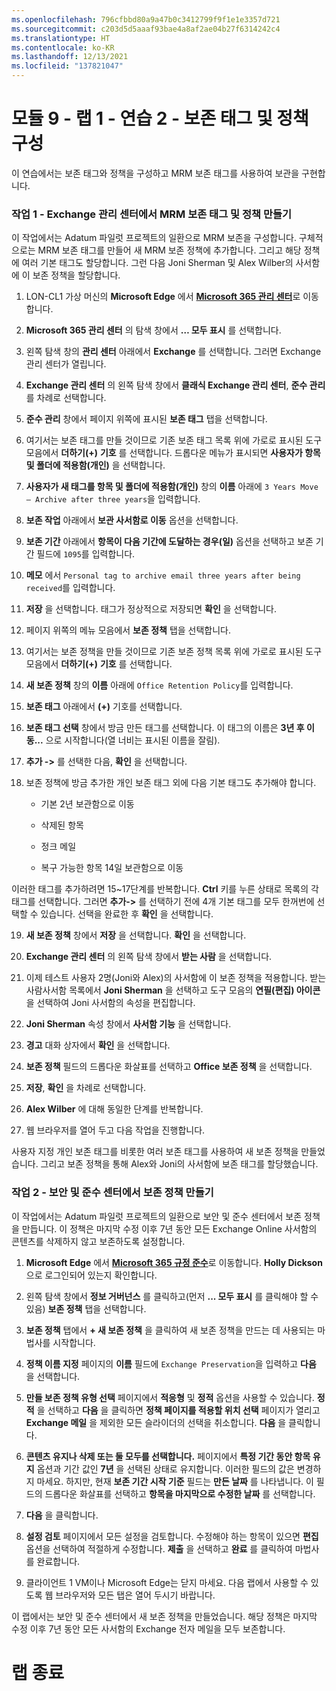 ```yaml
---
ms.openlocfilehash: 796cfbbd80a9a47b0c3412799f9f1e1e3357d721
ms.sourcegitcommit: c203d5d5aaaf93bae4a8af2ae04b27f6314242c4
ms.translationtype: HT
ms.contentlocale: ko-KR
ms.lasthandoff: 12/13/2021
ms.locfileid: "137821047"
---
```

# <a name="module-9---lab-1---exercise-2---configure-retention-tags-and-policies"></a>모듈 9 - 랩 1 - 연습 2 - 보존 태그 및 정책 구성  

이 연습에서는 보존 태그와 정책을 구성하고 MRM 보존 태그를 사용하여 보관을 구현합니다. 


### <a name="task-1--create-an-mrm-retention-tag-and-policy-in-the-exchange-admin-center"></a>작업 1 - Exchange 관리 센터에서 MRM 보존 태그 및 정책 만들기

이 작업에서는 Adatum 파일럿 프로젝트의 일환으로 MRM 보존을 구성합니다. 구체적으로는 MRM 보존 태그를 만들어 새 MRM 보존 정책에 추가합니다. 그리고 해당 정책에 여러 기본 태그도 할당합니다. 그런 다음 Joni Sherman 및 Alex Wilber의 사서함에 이 보존 정책을 할당합니다.

1. LON-CL1 가상 머신의 **Microsoft Edge** 에서 [**Microsoft 365 관리 센터**](https://admin.microsoft.com/)로 이동합니다.

2. **Microsoft 365 관리 센터** 의 탐색 창에서 **… 모두 표시** 를 선택합니다.

3. 왼쪽 탐색 창의 **관리 센터** 아래에서 **Exchange** 를 선택합니다. 그러면 Exchange 관리 센터가 열립니다.

4. **Exchange 관리 센터** 의 왼쪽 탐색 창에서 **클래식 Exchange 관리 센터**, **준수 관리** 를 차례로 선택합니다.

5. **준수 관리** 창에서 페이지 위쪽에 표시된 **보존 태그** 탭을 선택합니다.

6. 여기서는 보존 태그를 만들 것이므로 기존 보존 태그 목록 위에 가로로 표시된 도구 모음에서 **더하기(+)** **기호** 를 선택합니다. 드롭다운 메뉴가 표시되면 **사용자가 항목 및 폴더에 적용함(개인)** 을 선택합니다.

7. **사용자가 새 태그를 항목 및 폴더에 적용함(개인)** 창의 **이름** 아래에 `3 Years Move – Archive after three years`을 입력합니다.

8. **보존 작업** 아래에서 **보관 사서함로 이동** 옵션을 선택합니다.

9. **보존 기간** 아래에서 **항목이 다음 기간에 도달하는 경우(일)** 옵션을 선택하고 보존 기간 필드에 `1095`를 입력합니다.

10. **메모** 에서 `Personal tag to archive email three years after being received`를 입력합니다.

11. **저장** 을 선택합니다.  태그가 정상적으로 저장되면 **확인** 을 선택합니다.

12. 페이지 위쪽의 메뉴 모음에서 **보존 정책** 탭을 선택합니다.

13. 여기서는 보존 정책을 만들 것이므로 기존 보존 정책 목록 위에 가로로 표시된 도구 모음에서 **더하기(+)** **기호** 를 선택합니다. 

14. **새 보존 정책** 창의 **이름** 아래에 `Office Retention Policy`를 입력합니다.

15. **보존 태그** 아래에서 **(+)** 기호를 선택합니다.

16. **보존 태그 선택** 창에서 방금 만든 태그를 선택합니다. 이 태그의 이름은 **3년 후 이동...** 으로 시작합니다(열 너비는 표시된 이름을 잘림).

17. **추가 -&gt;** 를 선택한 다음, **확인** 을 선택합니다.

18. 보존 정책에 방금 추가한 개인 보존 태그 외에 다음 기본 태그도 추가해야 합니다.

    - 기본 2년 보관함으로 이동

    - 삭제된 항목

    - 정크 메일

    - 복구 가능한 항목 14일 보관함으로 이동

이러한 태그를 추가하려면 15~17단계를 반복합니다. **Ctrl** 키를 누른 상태로 목록의 각 태그를 선택합니다. 그러면 **추가-&gt;** 를 선택하기 전에 4개 기본 태그를 모두 한꺼번에 선택할 수 있습니다.  선택을 완료한 후 **확인** 을 선택합니다.

19. **새 보존 정책** 창에서 **저장** 을 선택합니다.  **확인** 을 선택합니다.

20. **Exchange 관리 센터** 의 왼쪽 탐색 창에서 **받는 사람** 을 선택합니다.

21. 이제 테스트 사용자 2명(Joni와 Alex)의 사서함에 이 보존 정책을 적용합니다. 받는 사람사서함 목록에서 **Joni Sherman** 을 선택하고 도구 모음의 **연필(편집) 아이콘** 을 선택하여 Joni 사서함의 속성을 편집합니다.

22. **Joni Sherman** 속성 창에서 **사서함 기능** 을 선택합니다.

23. **경고** 대화 상자에서 **확인** 을 선택합니다.

24. **보존 정책** 필드의 드롭다운 화살표를 선택하고 **Office 보존 정책** 을 선택합니다.

25. **저장**, **확인** 을 차례로 선택합니다.

26. **Alex Wilber** 에 대해 동일한 단계를 반복합니다.

27. 웹 브라우저를 열어 두고 다음 작업을 진행합니다.

사용자 지정 개인 보존 태그를 비롯한 여러 보존 태그를 사용하여 새 보존 정책을 만들었습니다. 그리고 보존 정책을 통해 Alex와 Joni의 사서함에 보존 태그를 할당했습니다.


### <a name="task-2--create-a-retention-policy-in-the-security-and-compliance-center"></a>작업 2 - 보안 및 준수 센터에서 보존 정책 만들기

이 작업에서는 Adatum 파일럿 프로젝트의 일환으로 보안 및 준수 센터에서 보존 정책을 만듭니다. 이 정책은 마지막 수정 이후 7년 동안 모든 Exchange Online 사서함의 콘텐츠를 삭제하지 않고 보존하도록 설정합니다. 

1. **Microsoft Edge** 에서 [**Microsoft 365 규정 준수**](https://compliance.microsoft.com/)로 이동합니다.  **Holly Dickson** 으로 로그인되어 있는지 확인합니다.

2. 왼쪽 탐색 창에서 **정보 거버넌스** 를 클릭하고(먼저 **... 모두 표시** 를 클릭해야 할 수 있음) **보존 정책** 탭을 선택합니다.

3. **보존 정책** 탭에서 **+ 새 보존 정책** 을 클릭하여 새 보존 정책을 만드는 데 사용되는 마법사를 시작합니다.

4. **정책 이름 지정** 페이지의 **이름** 필드에 `Exchange Preservation`을 입력하고 **다음** 을 선택합니다.

5. **만들 보존 정책 유형 선택** 페이지에서 **적응형** 및 **정적** 옵션을 사용할 수 있습니다. **정적** 을 선택하고 **다음** 을 클릭하면 **정책 페이지를 적용할 위치 선택** 페이지가 열리고 **Exchange 메일** 을 제외한 모든 슬라이더의 선택을 취소합니다. **다음** 을 클릭합니다.

6. **콘텐츠 유지나 삭제 또는 둘 모두를 선택합니다.** 페이지에서 **특정 기간 동안 항목 유지** 옵션과 기간 값인 **7년** 을 선택된 상태로 유지합니다. 이러한 필드의 값은 변경하지 마세요. 하지만, 현재 **보존 기간 시작 기준** 필드는 **만든 날짜** 를 나타냅니다. 이 필드의 드롭다운 화살표를 선택하고 **항목을 마지막으로 수정한 날짜** 를 선택합니다. 

7. **다음** 을 클릭합니다.



8. **설정 검토** 페이지에서 모든 설정을 검토합니다. 수정해야 하는 항목이 있으면 **편집** 옵션을 선택하여 적절하게 수정합니다. **제출** 을 선택하고 **완료** 를 클릭하여 마법사를 완료합니다.

9. 클라이언트 1 VM이나 Microsoft Edge는 닫지 마세요. 다음 랩에서 사용할 수 있도록 웹 브라우저와 모든 탭은 열어 두시기 바랍니다.

이 랩에서는 보안 및 준수 센터에서 새 보존 정책을 만들었습니다. 해당 정책은 마지막 수정 이후 7년 동안 모든 사서함의 Exchange 전자 메일을 모두 보존합니다.

 # <a name="end-of-lab"></a>랩 종료
 
